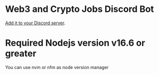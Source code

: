 # Web3 and Crypto Jobs Discord Bot

[Add it to your Discord server](https://discordapp.com/api/oauth2/authorize?client_id=458880791573954570&permissions=2048&scope=bot).

# Required Nodejs version v16.6 or greater
You can use nvm or nfm as node version manager
